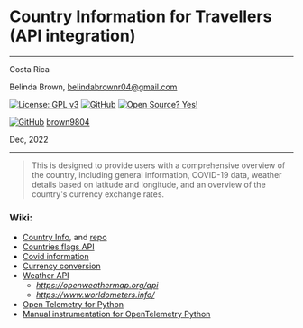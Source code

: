 # Country Information for Travellers (API integration)

----------

Costa Rica

Belinda Brown, belindabrownr04@gmail.com

[![License: GPL v3](https://img.shields.io/badge/License-GPLv3-blue.svg)](https://www.gnu.org/licenses/gpl-3.0)
[![GitHub](https://badgen.net/badge/icon/github?icon=github&label)](https://github.com) [![Open Source? Yes!](https://badgen.net/badge/Open%20Source%20%3F/Yes%21/blue?icon=github)](https://github.com/Naereen/badges/)

[![GitHub](https://img.shields.io/badge/--181717?logo=github&logoColor=ffffff)](https://github.com/)
[brown9804](https://github.com/brown9804)

Dec, 2022

----------

> This is designed to provide users with a comprehensive overview of the country, including general information, COVID-19 data, weather details based on latitude and longitude, and an overview of the country's currency exchange rates.

### Wiki:
- [Country Info](https://pypi.org/project/countryinfo/), and [repo](https://github.com/porimol/countryinfo.git)
- [Countries flags API](https://www.countryflags.io)
- [Covid information](https://www.worldometers.info/coronavirus/country/)
- [Currency conversion](https://pypi.org/project/CurrencyConverter/)
- [Weather API](https://open-meteo.com/)
  - *https://openweathermap.org/api*
  - *https://www.worldometers.info/*
- [Open Telemetry for Python](https://opentelemetry.io/docs/languages/python/)
- [Manual instrumentation for OpenTelemetry Python](https://opentelemetry.io/docs/languages/python/instrumentation/)
